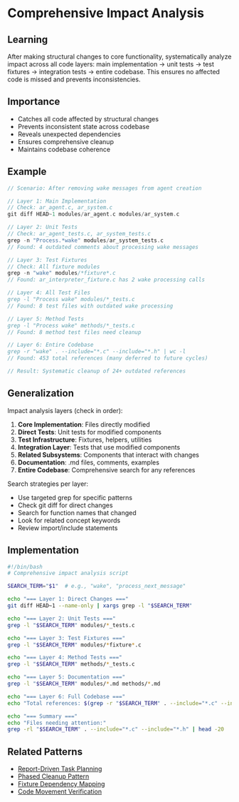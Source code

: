 # Comprehensive Impact Analysis

## Learning
After making structural changes to core functionality, systematically analyze impact across all code layers: main implementation → unit tests → test fixtures → integration tests → entire codebase. This ensures no affected code is missed and prevents inconsistencies.

## Importance
- Catches all code affected by structural changes
- Prevents inconsistent state across codebase
- Reveals unexpected dependencies
- Ensures comprehensive cleanup
- Maintains codebase coherence

## Example
```c
// Scenario: After removing wake messages from agent creation

// Layer 1: Main Implementation
// Check: ar_agent.c, ar_system.c
git diff HEAD~1 modules/ar_agent.c modules/ar_system.c

// Layer 2: Unit Tests  
// Check: ar_agent_tests.c, ar_system_tests.c
grep -n "Process.*wake" modules/ar_system_tests.c
// Found: 4 outdated comments about processing wake messages

// Layer 3: Test Fixtures
// Check: All fixture modules
grep -n "wake" modules/*fixture*.c
// Found: ar_interpreter_fixture.c has 2 wake processing calls

// Layer 4: All Test Files
grep -l "Process wake" modules/*_tests.c
// Found: 8 test files with outdated wake processing

// Layer 5: Method Tests
grep -l "Process wake" methods/*_tests.c  
// Found: 8 method test files need cleanup

// Layer 6: Entire Codebase
grep -r "wake" . --include="*.c" --include="*.h" | wc -l
// Found: 453 total references (many deferred to future cycles)

// Result: Systematic cleanup of 24+ outdated references
```

## Generalization
Impact analysis layers (check in order):
1. **Core Implementation**: Files directly modified
2. **Direct Tests**: Unit tests for modified components
3. **Test Infrastructure**: Fixtures, helpers, utilities
4. **Integration Layer**: Tests that use modified components
5. **Related Subsystems**: Components that interact with changes
6. **Documentation**: .md files, comments, examples
7. **Entire Codebase**: Comprehensive search for any references

Search strategies per layer:
- Use targeted grep for specific patterns
- Check git diff for direct changes
- Search for function names that changed
- Look for related concept keywords
- Review import/include statements

## Implementation
```bash
#!/bin/bash
# Comprehensive impact analysis script

SEARCH_TERM="$1"  # e.g., "wake", "process_next_message"

echo "=== Layer 1: Direct Changes ==="
git diff HEAD~1 --name-only | xargs grep -l "$SEARCH_TERM"

echo "=== Layer 2: Unit Tests ==="
grep -l "$SEARCH_TERM" modules/*_tests.c

echo "=== Layer 3: Test Fixtures ==="
grep -l "$SEARCH_TERM" modules/*fixture*.c

echo "=== Layer 4: Method Tests ==="
grep -l "$SEARCH_TERM" methods/*_tests.c

echo "=== Layer 5: Documentation ==="
grep -l "$SEARCH_TERM" modules/*.md methods/*.md

echo "=== Layer 6: Full Codebase ==="
echo "Total references: $(grep -r "$SEARCH_TERM" . --include="*.c" --include="*.h" | wc -l)"

echo "=== Summary ==="
echo "Files needing attention:"
grep -rl "$SEARCH_TERM" . --include="*.c" --include="*.h" | head -20
```

## Related Patterns
- [Report-Driven Task Planning](report-driven-task-planning.md)
- [Phased Cleanup Pattern](phased-cleanup-pattern.md)
- [Fixture Dependency Mapping](fixture-dependency-mapping.md)
- [Code Movement Verification](code-movement-verification.md)
